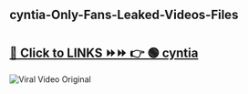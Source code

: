 
 ## cyntia-Only-Fans-Leaked-Videos-Files

# <h2><a href="https://mediaupload.pro?cyntia">🔗 Click to LINKS ⏩⏩ 👉 🟢 cyntia </a></h2>

<a href="https://mediaupload.pro?cyntia" rel="nofollow" data-target="animated-image.originalLink"><img src="https://i.ibb.co.com/xMMVF88/686577567.gif" alt="Viral Video Original" style="max-width: 100%; display: inline-block;" data-target="animated-image.originalImage"></a>